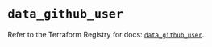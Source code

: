 # `data_github_user`

Refer to the Terraform Registry for docs: [`data_github_user`](https://registry.terraform.io/providers/integrations/github/5.44.0/docs/data-sources/user).
